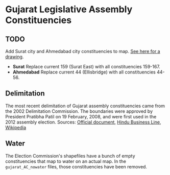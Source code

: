 # Gujarat Legislative Assembly Constituencies

## TODO
Add Surat city and Ahmedabad city constituencies to map. [See here for a drawing](http://www.mapsofindia.com/assemblypolls/gujarat/gujarat-assembly-result.jpg).
- **Surat** Replace current 159 (Surat East) with all constituencies 159-167.
- **Ahmedabad** Replace current 44 (Ellisbridge) with all constituencies 44-56.

## Delimitation
The most recent delimitation of Gujarat assembly constituencies came from the 2002 Delimitation Commission. The boundaries were approved by President Pratibha Patil on 19 February, 2008, and were first used in the 2012 assembly election. Sources: [Official document](http://eci.nic.in/delim/Final_Publications/Gujarat/gujarat.pdf), [Hindu Business Line](http://www.thehindubusinessline.com/news/national/delimitation-might-stump-political-parties-in-2012-gujarat-polls/article3980899.ece), [Wikipedia](https://en.wikipedia.org/wiki/Delimitation_Commission_of_India)

## Water
The Election Commission's shapefiles have a bunch of empty constituencies that map to water on an actual map. In the `gujarat_AC_nowater` files, those constituencies have been removed.
